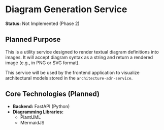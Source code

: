 # Diagram Generation Service

**Status:** Not Implemented (Phase 2)

## Planned Purpose

This is a utility service designed to render textual diagram definitions into images. It will accept diagram syntax as a string and return a rendered image (e.g., in PNG or SVG format).

This service will be used by the frontend application to visualize architectural models stored in the `architecture-adr-service`.

## Core Technologies (Planned)

- **Backend:** FastAPI (Python)
- **Diagramming Libraries:**
  - PlantUML
  - MermaidJS

